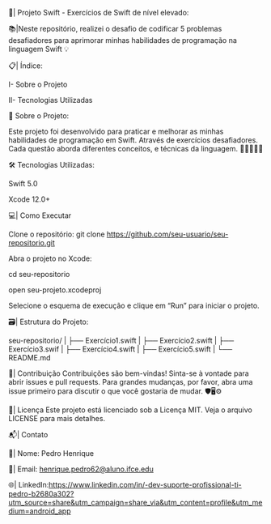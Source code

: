 📲| Projeto Swift - Exercícios de Swift de nível elevado: 

📚|Neste repositório, realizei o desafio de codificar 5 problemas desafiadores para aprimorar minhas habilidades de 
programação na linguagem Swift 💡

📋| Índice: 

I- Sobre o Projeto

II- Tecnologias Utilizadas








📖 Sobre o Projeto: 

Este projeto foi desenvolvido para praticar e melhorar as minhas habilidades de programação em Swift. Através de exercícios 
desafiadores. Cada questão aborda diferentes conceitos, e técnicas da linguagem. 👩🏽‍💻🌐📒

🛠️ Tecnologias Utilizadas:

Swift 5.0

Xcode 12.0+

💻| Como Executar

Clone o repositório:
git clone
 https://github.com/seu-usuario/seu-repositorio.git

Abra o projeto no Xcode:

cd seu-repositorio

open seu-projeto.xcodeproj

Selecione o esquema de execução e clique em “Run” para iniciar o projeto.

🗃️| Estrutura do Projeto:

seu-repositorio/
|
├── Exercício1.swift
|
├── Exercício2.swift
|
├── Exercício3.swif
|
├── Exercício4.swift
|
├── Exercício5.swift
|
└── README.md

👥| Contribuição
Contribuições são bem-vindas! Sinta-se à vontade para abrir issues e pull requests. Para grandes mudanças, por favor, abra uma issue primeiro para discutir o que você gostaria de mudar. 🛡️🖥️⚙️

📜| Licença
Este projeto está licenciado sob a Licença MIT. Veja o arquivo LICENSE para mais detalhes.

📬| Contato

👥| Nome: Pedro Henrique 

📧| Email: henrique.pedro62@aluno.ifce.edu

🌐| LinkedIn:https://www.linkedin.com/in/-dev-suporte-profissional-ti-pedro-b2680a302?utm_source=share&utm_campaign=share_via&utm_content=profile&utm_medium=android_app
